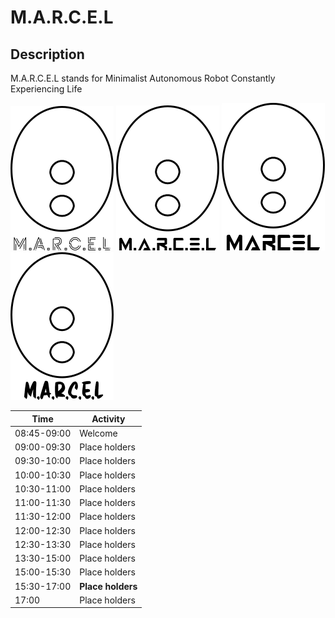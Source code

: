 <div id="mainblock">
<!-- ![](https://github.com/adam-p/markdown-here/raw/master/src/common/images/icon48.png "Banner image") -->


# M.A.R.C.E.L

## Description

M.A.R.C.E.L stands for Minimalist Autonomous Robot Constantly Experiencing Life 

<img alt="logov1" src="images/just_the_head_logo_v1.png" />
<img alt="logov2" src="images/just_the_head_logo_v2.png" />
<img alt="logov3" src="images/just_the_head_logo_v3.png" />
<img alt="logov4" src="images/just_the_head_logo_v4.png" />

| Time | Activity |
| --- | --- |
| 08:45-09:00 | Welcome |
| 09:00-09:30 | Place holders |
| 09:30-10:00 | Place holders |
| 10:00-10:30 | Place holders |
| 10:30-11:00 | Place holders |
| 11:00-11:30 | Place holders |
| 11:30-12:00 | Place holders | 
| 12:00-12:30 | Place holders |
| 12:30-13:30 | Place holders |
| 13:30-15:00 | Place holders |
| 15:00-15:30 | Place holders |
| 15:30-17:00 | **Place holders** |
| 17:00       | Place holders |

</div>
